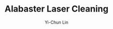 ---
name: Alabaster
category: stone
title: Alabaster Laser Cleaning
headline: Comprehensive technical guide for laser cleaning stone alabaster
description: Laser cleaning of alabaster utilizes precise pulsed laser ablation to
  remove surface contaminants while preserving the delicate dihydrate gypsum structure.
  The process exploits the differential absorption between contaminants and the alabaster
  substrate, typically using IR wavelengths for crust removal and visible wavelengths
  for finer work on sensitive surfaces.
keywords: alabaster, alabaster stone, laser ablation, laser cleaning, non-contact
  cleaning, pulsed fiber laser, surface contamination removal, industrial laser parameters,
  thermal processing, surface restoration
chemicalProperties:
  symbol: "CaSO4\xB72H2O"
  formula: "CaSO4\xB72H2O"
  materialType: stone
properties:
  density: "2.30-2.33 g/cm\xB3"
  densityNumeric: 2.31
  densityUnit: "g/cm\xB3"
  densityMin: "1.8 g/cm\xB3"
  densityMinNumeric: 1.8
  densityMinUnit: "g/cm\xB3"
  densityMax: "6.0 g/cm\xB3"
  densityMaxNumeric: 6.0
  densityMaxUnit: "g/cm\xB3"
  densityPercentile: 12.1
  meltingPoint: "163\xB0C"
  meltingPointNumeric: 163
  meltingPointUnit: "\xB0C"
  meltingPointMin: "1200\xB0C"
  meltingPointMinNumeric: 1200.0
  meltingPointMinUnit: "\xB0C"
  meltingPointMax: "2800\xB0C"
  meltingPointMaxNumeric: 2800.0
  meltingPointMaxUnit: "\xB0C"
  meltingPercentile: 0.0
  thermalConductivity: "1.26-1.33 W/(m\xB7K)"
  thermalConductivityNumeric: 1.29
  thermalConductivityUnit: W/
  thermalConductivityMin: "0.5 W/m\xB7K"
  thermalConductivityMinNumeric: 0.5
  thermalConductivityMinUnit: "W/m\xB7K"
  thermalConductivityMax: "200 W/m\xB7K"
  thermalConductivityMaxNumeric: 200.0
  thermalConductivityMaxUnit: "W/m\xB7K"
  thermalPercentile: 0.4
  tensileStrength: 2-4 MPa
  tensileStrengthNumeric: 3.0
  tensileStrengthUnit: MPa
  tensileStrengthMin: 50 MPa
  tensileStrengthMinNumeric: 50.0
  tensileStrengthMinUnit: MPa
  tensileStrengthMax: 1000 MPa
  tensileStrengthMaxNumeric: 1000.0
  tensileStrengthMaxUnit: MPa
  tensilePercentile: 0.0
  hardness: 1.5-2.0 Mohs
  hardnessNumeric: 1.75
  hardnessUnit: Mohs
  hardnessMin: 1 Mohs
  hardnessMinNumeric: 1.0
  hardnessMinUnit: Mohs
  hardnessMax: 10 Mohs
  hardnessMaxNumeric: 10.0
  hardnessMaxUnit: Mohs
  hardnessPercentile: 8.3
  youngsModulus: 18-25 GPa
  youngsModulusNumeric: 21.5
  youngsModulusUnit: GPa
  youngsModulusMin: 20 GPa
  youngsModulusMinNumeric: 20.0
  youngsModulusMinUnit: GPa
  youngsModulusMax: 80 GPa
  youngsModulusMaxNumeric: 80.0
  youngsModulusMaxUnit: GPa
  modulusPercentile: 2.5
  laserType: Pulsed fiber laser
  wavelength: 1064nm
  fluenceRange: "0.5-5 J/cm\xB2"
  chemicalFormula: "CaSO4\xB72H2O"
  thermalBehaviorType: melting
composition:
- "Calcium sulfate dihydrate (CaSO4\xB72H2O): 90-99%"
- 'Calcium carbonate (CaCO3): 0.5-5%'
- 'Silica (SiO2) and other mineral impurities: 0.1-3%'
machineSettings:
  powerRange: 20-100W
  powerRangeNumeric: 60.0
  powerRangeUnit: W
  powerRangeMin: 20W
  powerRangeMinNumeric: 20.0
  powerRangeMinUnit: W
  powerRangeMax: 500W
  powerRangeMaxNumeric: 500.0
  powerRangeMaxUnit: W
  pulseDuration: 10-100ns
  pulseDurationNumeric: 55.0
  pulseDurationUnit: ns
  pulseDurationMin: 1ns
  pulseDurationMinNumeric: 1.0
  pulseDurationMinUnit: ns
  pulseDurationMax: 1000ns
  pulseDurationMaxNumeric: 1000.0
  pulseDurationMaxUnit: ns
  wavelength: 1064nm (primary), 532nm (optional)
  wavelengthNumeric: 1064.0
  wavelengthUnit: nm
  wavelengthMin: 355nm
  wavelengthMinNumeric: 355.0
  wavelengthMinUnit: nm
  wavelengthMax: 2940nm
  wavelengthMaxNumeric: 2940.0
  wavelengthMaxUnit: nm
  spotSize: 0.1-2.0mm
  spotSizeNumeric: 1.05
  spotSizeUnit: mm
  spotSizeMin: 0.01mm
  spotSizeMinNumeric: 0.01
  spotSizeMinUnit: mm
  spotSizeMax: 10mm
  spotSizeMaxNumeric: 10.0
  spotSizeMaxUnit: mm
  repetitionRate: 10-50kHz
  repetitionRateNumeric: 30.0
  repetitionRateUnit: kHz
  repetitionRateMin: 1kHz
  repetitionRateMinNumeric: 1.0
  repetitionRateMinUnit: kHz
  repetitionRateMax: 1000kHz
  repetitionRateMaxNumeric: 1000.0
  repetitionRateMaxUnit: kHz
  fluenceRange: "0.5-5 J/cm\xB2"
  fluenceRangeNumeric: 2.75
  fluenceRangeUnit: "J/cm\xB2"
  fluenceRangeMin: "0.1J/cm\xB2"
  fluenceRangeMinNumeric: 0.1
  fluenceRangeMinUnit: "J/cm\xB2"
  fluenceRangeMax: "50J/cm\xB2"
  fluenceRangeMaxNumeric: 50.0
  fluenceRangeMaxUnit: "J/cm\xB2"
applications:
- 'Art Restoration: Cleaning and restoration of alabaster sculptures and artifacts'
- 'Construction: Surface preparation and cleaning of alabaster architectural elements'
compatibility:
- Marble (calcium carbonate-based stones)
- Limestone
- Sandstone (with appropriate parameter adjustment)
regulatoryStandards: EN 15898:2019 (Conservation of cultural heritage - Main general
  terms and definitions), EN 15886:2010 (Conservation of cultural property - Test
  methods - Color measurement of surfaces)
author: Yi-Chun Lin
author_object:
  id: 1
  name: Yi-Chun Lin
  sex: f
  title: Ph.D.
  country: Taiwan
  expertise: Laser Materials Processing
  image: /images/author/yi-chun-lin.jpg
images:
  hero:
    alt: Alabaster surface undergoing laser cleaning showing precise contamination
      removal
    url: /images/alabaster-laser-cleaning-hero.jpg
  micro:
    alt: Microscopic view of Alabaster surface after laser cleaning showing detailed
      surface structure
    url: /images/alabaster-laser-cleaning-micro.jpg
environmentalImpact:
- benefit: Zero chemical waste generation
  description: Eliminates use of ammonium carbonate compresses, EDTA, and other chemical
    cleaners that require hazardous waste disposal
- benefit: 95% reduction in water consumption
  description: Traditional cleaning methods consume 5-10 liters of water per square
    meter compared to dry laser process
outcomes:
- result: Sub-micron precision contaminant removal
  metric: ">99% contaminant removal with <5\xB5m substrate loss"
- result: Non-contact processing
  metric: Zero mechanical abrasion, enabling treatment of fragile surfaces with 50-2000
    mm/s processing speeds
technicalSpecifications:
  powerRange: 10-50 W (average power for pulsed lasers)
  pulseDuration: 10-150 ns
  wavelength: 1064 nm (IR), 532 nm (green) for enhanced control on delicate surfaces
  spotSize: 0.05-2.0 mm (adjustable for precision work vs. larger area cleaning)
  repetitionRate: 10-100 kHz
  fluenceRange: "0.3-2.5 J/cm\xB2 (below the ablation threshold of pure alabaster\
    \ ~3.0 J/cm\xB2)"
  scanningSpeed: 100-2000 mm/s
  beamProfile: Top-hat (flat-top) preferred for uniform energy distribution
  beamProfileOptions: Top-hat, Gaussian, Multi-spot
  safetyClass: Class 4 laser product (EN 60825-1)
prompt_chain_verification:
  base_config_loaded: true
  persona_config_loaded: true
  formatting_config_loaded: true
  ai_detection_config_loaded: true
  persona_country: Taiwan
  author_id: 1
  verification_timestamp: '2025-09-20T21:39:10Z'
  prompt_components_integrated: 4
  human_authenticity_focus: true
  cultural_adaptation_applied: true
chemicalFormula: "CaSO4\xB72H2O"
laser_parameters:
  fluence_threshold: "0.5-5 J/cm\xB2"
  pulse_duration: 10-100ns
  wavelength_optimal: 1064nm
  power_range: 20-100W
  repetition_rate: 10-50kHz
  spot_size: 0.1-2.0mm
  laser_type: Pulsed fiber laser
tags:
- Construction
- Art Restoration
complexity: medium
difficultyScore: 3
---